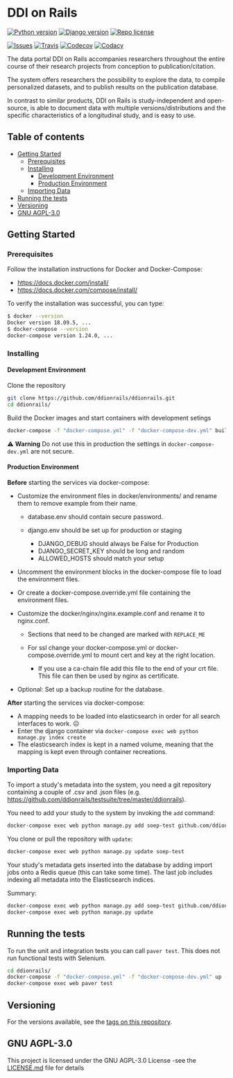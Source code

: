 # DDI on Rails

[![Python version][python-badge]](https://www.python.org/downloads/release/python-374/)
[![Django version][django-badge]](https://docs.djangoproject.com/en/2.2/releases/2.2.4/)
[![Repo license][license-badge]](https://www.gnu.org/licenses/agpl-3.0)

[![Issues][issues-badge]](https://github.com/ddionrails/ddionrails/issues/)
[![Travis][travis-badge]](https://travis-ci.org/ddionrails/ddionrails/)
[![Codecov][codecov-badge]](https://codecov.io/gh/ddionrails/ddionrails)
[![Codacy][codacy-badge]](https://app.codacy.com/project/ddionrails/ddionrails/dashboard)

The data portal DDI on Rails accompanies researchers throughout the entire
course of their research projects from conception to publication/citation.

The system offers researchers the possibility to explore the data, to compile
personalized datasets, and to publish results on the publication database.

In contrast to similar products, DDI on Rails is study-independent and
open-source, is able to document data with multiple versions/distributions and
the specific characteristics of a longitudinal study, and is easy to use.

## Table of contents

* [Getting Started](#getting-started)
  * [Prerequisites](#prerequisites)
  * [Installing](#installing)
    * [Development Environment](#development-environment)
    * [Production Environment](#production-environment)
  * [Importing Data](#importing-data)
* [Running the tests](#running-the-tests)
* [Versioning](#versioning)
* [GNU AGPL-3.0](#gnu-agpl-30)

## Getting Started

### Prerequisites

Follow the installation instructions for Docker and Docker-Compose:

- <https://docs.docker.com/install/>
- <https://docs.docker.com/compose/install/>

To verify the installation was successful, you can type:

``` bash
$ docker --version
Docker version 18.09.5, ...
$ docker-compose --version
docker-compose version 1.24.0, ...
```

### Installing

#### Development Environment

Clone the repository

``` bash
git clone https://github.com/ddionrails/ddionrails.git
cd ddionrails/
```

Build the Docker images and start containers with development setings

``` bash
docker-compose -f "docker-compose.yml" -f "docker-compose-dev.yml" build
```

:warning: __Warning__ Do not use this in production the settings in
`docker-compose-dev.yml` are not secure.

#### Production Environment

__Before__ starting the services via docker-compose:

- Customize the environment files in docker/environments/
  and rename them to remove example from their name.

  - database.env should contain secure password.
  - django.env should be set up for production or staging

    - DJANGO_DEBUG should always be False for Production
    - DJANGO_SECRET_KEY should be long and random
    - ALLOWED_HOSTS should match your setup

- Uncomment the environment blocks in the
  docker-compose file to load the environment files.
- Or create a docker-compose.override.yml file containing
  the environment files.
- Customize the docker/nginx/nginx.example.conf and rename it to nginx.conf.

  - Sections that need to be changed are marked with `REPLACE_ME`
  - For ssl change your docker-compose.yml or docker-compose.override.yml
    to mount cert and key at the right location.

    - If you use a ca-chain file add this file to the end of your crt file.
      This file can then be used by nginx as certificate.

- Optional: Set up a backup routine for the database.

__After__ starting the services via docker-compose:

- A mapping needs to be loaded into elasticsearch in order
  for all search interfaces to work. :frowning_face:
- Enter the django container via
  `docker-compose exec web python manage.py index create`
- The elasticsearch index is kept in a named volume,
  meaning that the mapping is kept even through container recreations.

### Importing Data

To import a study's metadata into the system, you need a git repository
containing a couple of .csv and .json files (e.g. <https://github.com/ddionrails/testsuite/tree/master/ddionrails>).

You need to add your study to the system by invoking the `add` command:

``` bash
docker-compose exec web python manage.py add soep-test github.com/ddionrails/testsuite
```

You clone or pull the repository with `update`:
``` bash
docker-compose exec web python manage.py update soep-test
```

Your study's metadata gets inserted into the database by adding import jobs onto
a Redis queue (this can take some time). The last job includes indexing all
metadata into the Elasticsearch indices.

Summary:
``` bash
docker-compose exec web python manage.py add soep-test github.com/ddionrails/testsuite
docker-compose exec web python manage.py update
```

## Running the tests

To run the unit and integration tests you can call `paver test`.
This does not run functional tests with Selenium.

``` bash
cd ddionrails/
docker-compose -f "docker-compose.yml" -f "docker-compose-dev.yml" up -d
docker-compose exec web paver test
```

## Versioning

For the versions available, see the
[tags on this repository](https://github.com/ddionrails/ddionrails/tags).

## GNU AGPL-3.0

This project is licensed under the GNU AGPL-3.0 License -see the
[LICENSE.md](https://github.com/ddionrails/ddionrails/blob/master/LICENSE.md)
file for details

<!-- Markdown link & img dfn's -->

[python-badge]: https://img.shields.io/badge/Python-3.7.4-blue.svg
[django-badge]: https://img.shields.io/badge/Django-2.2.4-blue.svg
[license-badge]: https://img.shields.io/badge/License-AGPL%20v3-blue.svg
[codecov-badge]: https://img.shields.io/codecov/c/github/ddionrails/ddionrails.svg
[travis-badge]: https://img.shields.io/travis/ddionrails/ddionrails.svg
[issues-badge]: https://img.shields.io/github/issues/ddionrails/ddionrails.svg
[codacy-badge]: https://api.codacy.com/project/badge/Grade/0382ce2fae284b608bfba7bc2da74a4b
